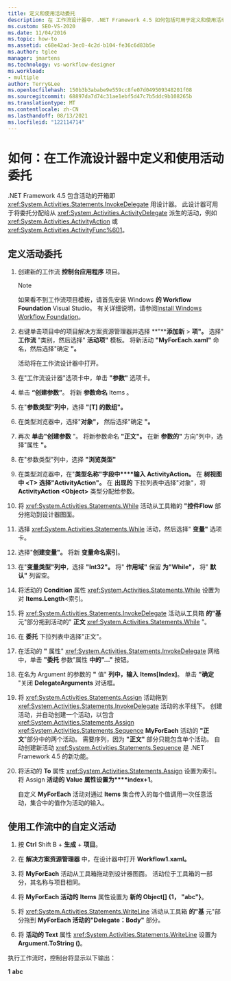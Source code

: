 ```yaml
---
title: 定义和使用活动委托
description: 在 工作流设计器中，.NET Framework 4.5 如何包括可用于定义和使用活动委托的 InvokeDelegate 活动的开箱即用设计器。
ms.custom: SEO-VS-2020
ms.date: 11/04/2016
ms.topic: how-to
ms.assetid: c68e42ad-3ec0-4c2d-b104-fe36c6d83b5e
ms.author: tglee
manager: jmartens
ms.technology: vs-workflow-designer
ms.workload:
- multiple
author: TerryGLee
ms.openlocfilehash: 150b3b3ababe9e559cc8fe07d049509348201f08
ms.sourcegitcommit: 68897da7d74c31ae1ebf5d47c7b5ddc9b108265b
ms.translationtype: MT
ms.contentlocale: zh-CN
ms.lasthandoff: 08/13/2021
ms.locfileid: "122114714"
---
```

# <a name="how-to-define-and-consume-activity-delegates-in-the-workflow-designer"></a>如何：在工作流设计器中定义和使用活动委托

.NET Framework 4.5 包含活动的开箱即 <xref:System.Activities.Statements.InvokeDelegate> 用设计器。 此设计器可用于将委托分配给从 <xref:System.Activities.ActivityDelegate> 派生的活动，例如 <xref:System.Activities.ActivityAction> 或 <xref:System.Activities.ActivityFunc%601>。

## <a name="define-an-activity-delegate"></a>定义活动委托

1. 创建新的工作流 **控制台应用程序** 项目。

   > [!NOTE]
   > 如果看不到工作流项目模板，请首先安装 Windows **的 Workflow Foundation** Visual Studio。 有关详细说明，请参阅[Install Windows Workflow Foundation](developing-applications-with-the-workflow-designer.md#install-windows-workflow-foundation)。

3. 右键单击项目中的项目解决方案资源管理器并选择 **"****添加新**  >  **项"。** 选择" **工作流** "类别，然后选择" **活动项"** 模板。 将新活动 **"MyForEach.xaml"** 命名，然后选择"确定 **"。**

   活动将在工作流设计器中打开。

4. 在"工作流设计器"选项卡中，单击 **"参数"** 选项卡。

5. 单击 **“创建参数”**。 将新 **参数命名** Items 。

6. 在"**参数类型"列中**，选择 **"[T] 的数组"。**

7. 在类型浏览器中，选择"**对象"，** 然后选择"确定 **"。**

8. 再次 **单击"创建参数** "。 将新参数命名 **"正文"。** 在新 **参数的"** 方向"列中，选择"属性 **"。**

9. 在"参数类型"列中，选择 **"浏览类型"**

10. 在类型浏览器中，在"**类型名称"字段中****输入 ActivityAction。** 在 **树视图中 \<T> 选择"ActivityAction"。** 在 **出现的** 下拉列表中选择"对象"，将 **ActivityAction \<Object>** 类型分配给参数。

11. 将 <xref:System.Activities.Statements.While> 活动从工具箱的 **"控件Flow** 部分拖动到设计器图面。

12. 选择 <xref:System.Activities.Statements.While> 活动，然后选择" **变量"** 选项卡。

13. 选择"**创建变量"。** 将新 **变量命名索引**。

14. 在"**变量类型"列中**，选择 **"Int32"。** 将" **作用域"** 保留 **为"While"，** 将" **默认"** 列留空。

15. 将活动的 **Condition** 属性 <xref:System.Activities.Statements.While> 设置为对 **Items.Length**<索引。

16. 将 <xref:System.Activities.Statements.InvokeDelegate> 活动从工具箱 **的"基** 元"部分拖到活动的" **正文** <xref:System.Activities.Statements.While> "。

17. 在 **委托** 下拉列表中选择"正文"。

18. 在活动的 **"** 属性" <xref:System.Activities.Statements.InvokeDelegate> 网格中，单击 **"委托** 参数"属性 **中的"..."** 按钮。

19. 在名为 Argument 的参数的 **"** 值" **列中，输入** **Items[Index]**。 单击 **"确定** "关闭 **DelegateArguments** 对话框。

20. 将 <xref:System.Activities.Statements.Assign> 活动拖到 <xref:System.Activities.Statements.InvokeDelegate> 活动的水平线下。 创建活动，并自动创建一个活动，以包含 <xref:System.Activities.Statements.Assign> <xref:System.Activities.Statements.Sequence> **MyForEach** 活动的 **"正文**"部分中的两个活动。 需要序列，因为 **"正文"** 部分只能包含单个活动。 自动创建新活动 <xref:System.Activities.Statements.Sequence> 是 .NET Framework 4.5 的新功能。

21. 将活动的 **To** 属性 <xref:System.Activities.Statements.Assign> 设置为索引。 将 Assign **活动的 Value** **属性设置为****index+1**。

    自定义 **MyForEach** 活动对通过 **Items** 集合传入的每个值调用一次任意活动，集合中的值作为活动的输入。

## <a name="use-the-custom-activity-in-a-workflow"></a>使用工作流中的自定义活动

1. 按 **Ctrl** Shift B + **生成** + **项目**。

2. 在 **解决方案资源管理器** 中，在设计器中打开 **Workflow1.xaml。**

3. 将 **MyForEach** 活动从工具箱拖动到设计器图面。 活动位于工具箱的一部分，其名称与项目相同。

4. 将 **MyForEach 活动的** **Items** 属性设置为 **新的 Object[] {1， "abc"}**。

5. 将 <xref:System.Activities.Statements.WriteLine> 活动从工具箱 **的"基** 元"部分拖到 **MyForEach 活动的"Delegate：Body"** 部分。 

6. 将 **活动的 Text** 属性 <xref:System.Activities.Statements.WriteLine> 设置为 **Argument.ToString ()**。

执行工作流时，控制台将显示以下输出：

**1** 
**abc**
